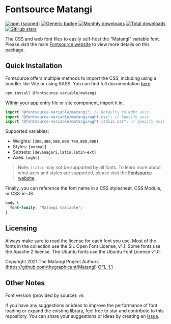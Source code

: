 # Fontsource Matangi

[![npm (scoped)](https://img.shields.io/npm/v/@fontsource-variable/matangi?color=brightgreen)](https://www.npmjs.com/package/@fontsource-variable/matangi) [![Generic badge](https://img.shields.io/badge/fontsource-passing-brightgreen)](https://github.com/fontsource/fontsource) [![Monthly downloads](https://badgen.net/npm/dm/@fontsource-variable/matangi)](https://github.com/fontsource/fontsource) [![Total downloads](https://badgen.net/npm/dt/@fontsource-variable/matangi)](https://github.com/fontsource/fontsource) [![GitHub stars](https://img.shields.io/github/stars/fontsource/fontsource.svg?style=social&label=Star)](https://github.com/fontsource/fontsource/stargazers)

The CSS and web font files to easily self-host the “Matangi” variable font. Please visit the main [Fontsource website](https://fontsource.org/fonts/matangi) to view more details on this package.

## Quick Installation

Fontsource offers multiple methods to import the CSS, including using a bundler like Vite or using SASS. You can find full documentation [here](https://fontsource.org/docs/getting-started/introduction).

```javascript
npm install @fontsource-variable/matangi
```

Within your app entry file or site component, import it in.

```javascript
import "@fontsource-variable/matangi"; // Defaults to wght axis
import "@fontsource-variable/matangi/wght.css"; // Specify axis
import "@fontsource-variable/matangi/wght-italic.css"; // Specify axis and style
```

Supported variables:
- Weights: `[300,400,500,600,700,800,900]`
- Styles: `[normal]`
- Subsets: `[devanagari,latin,latin-ext]`
- Axes: `[wght]`

> Note: `italic` may not be supported by all fonts. To learn more about what axes and styles are supported, please visit the [Fontsource website](https://fontsource.org/fonts/matangi).

Finally, you can reference the font name in a CSS stylesheet, CSS Module, or CSS-in-JS.

```css
body {
  font-family: "Matangi Variable";
}
```

## Licensing
Always make sure to read the license for each font you use. Most of the fonts in the collection use the SIL Open Font License, v1.1. Some fonts use the Apache 2 license. The Ubuntu fonts use the Ubuntu Font License v1.0.

Copyright 2021 The Matangi Project Authors (https://github.com/thegraphicant/Matangi)
[OFL-1.1](https://openfontlicense.org)

## Other Notes
Font version (provided by source): `v5`.

If you have any suggestions or ideas to improve the performance of font loading or expand the existing library, feel free to star and contribute to this repository. You can share your suggestions or ideas by creating an [issue](https://github.com/fontsource/fontsource/issues).